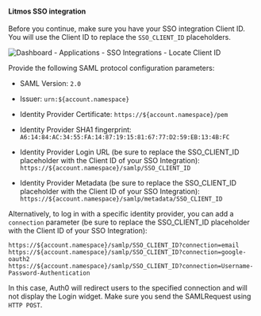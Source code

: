 #### Litmos SSO integration

Before you continue, make sure you have your SSO integration Client ID. You will use the Client ID to replace the `SSO_CLIENT_ID` placeholders.

![Dashboard - Applications - SSO Integrations - Locate Client ID](https://auth0.com/docs/media/articles/dashboard/sso-integrations/dashboard-integrations-sso-create_view-tutorial.png)

Provide the following SAML protocol configuration parameters:

* SAML Version:
`2.0`

* Issuer:
`urn:${account.namespace}`

* Identity Provider Certificate:
`https://${account.namespace}/pem`

* Identity Provider SHA1 fingerprint:
`A6:14:84:AC:34:55:FA:14:87:19:15:81:67:77:D2:59:EB:13:4B:FC`

* Identity Provider Login URL (be sure to replace the SSO_CLIENT_ID placeholder with the Client ID of your SSO Integration):
`https://${account.namespace}/samlp/SSO_CLIENT_ID`

* Identity Provider Metadata (be sure to replace the SSO_CLIENT_ID placeholder with the Client ID of your SSO Integration):
`https://${account.namespace}/samlp/metadata/SSO_CLIENT_ID`

Alternatively, to log in with a specific identity provider, you can add a `connection` parameter (be sure to replace the SSO_CLIENT_ID placeholder with the Client ID of your SSO Integration):
```text
https://${account.namespace}/samlp/SSO_CLIENT_ID?connection=email
https://${account.namespace}/samlp/SSO_CLIENT_ID?connection=google-oauth2
https://${account.namespace}/samlp/SSO_CLIENT_ID?connection=Username-Password-Authentication
```

In this case, Auth0 will redirect users to the specified connection and will not display the Login widget. Make sure you send the SAMLRequest using `HTTP POST`.